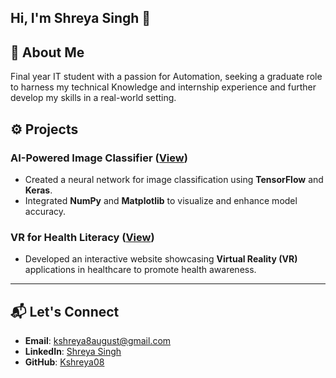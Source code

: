 ## Hi, I'm Shreya Singh 👋

## 🚀 About Me
Final year IT student with a passion for Automation, seeking a graduate role to harness my technical Knowledge and internship experience and further develop my skills in a real-world setting.


## ⚙️ Projects
### AI-Powered Image Classifier ([View](https://github.com/Kshreya08/Imageclass-with-CNN))
- Created a neural network for image classification using **TensorFlow** and **Keras**.
- Integrated **NumPy** and **Matplotlib** to visualize and enhance model accuracy.

### VR for Health Literacy ([View](https://github.com/Kshreya08/vrhealthliteracyweb))
- Developed an interactive website showcasing **Virtual Reality (VR)** applications in healthcare to promote health awareness.

---
## 📬 Let's Connect
- **Email**: [kshreya8august@gmail.com](mailto:kshreya8august@gmail.com)
- **LinkedIn**: [Shreya Singh](https://www.linkedin.com/in/shreyasingh80)
- **GitHub**: [Kshreya08](https://github.com/Kshreya08)
